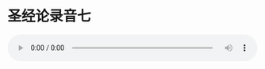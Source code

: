 # 圣经论录音七

<audio style="width: 100%;" preload="false" controls controlslist="nodownload"><source src="http://file.simai.life/audio/mp3/old/27368.mp3" type="audio/mpeg">Your browser does not support the audio element.</audio>


